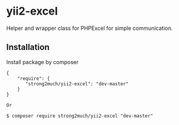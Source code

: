 # yii2-excel

Helper and wrapper class for PHPExcel for simple communication.

Installation
------------

Install package by composer
```composer
{
    "require": {
       "strong2much/yii2-excel": "dev-master"
    }
}

Or

$ composer require strong2much/yii2-excel "dev-master"
```
